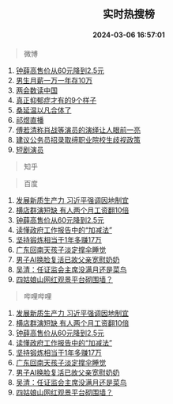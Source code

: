 <div align="center"><h2>实时热搜榜</h2><h4>2024-03-06 16:57:01</h4></div>

> 微博  

1. [钟薛高售价从60元降到2.5元](https://s.weibo.com/weibo?q=%23%E9%92%9F%E8%96%9B%E9%AB%98%E5%94%AE%E4%BB%B7%E4%BB%8E60%E5%85%83%E9%99%8D%E5%88%B02.5%E5%85%83%23&t=31&band_rank=1&Refer=top)<br />
2. [男生月薪一万一年存10万](https://s.weibo.com/weibo?q=%23%E7%94%B7%E7%94%9F%E6%9C%88%E8%96%AA%E4%B8%80%E4%B8%87%E4%B8%80%E5%B9%B4%E5%AD%9810%E4%B8%87%23&t=31&band_rank=2&Refer=top)<br />
3. [两会数读中国](https://s.weibo.com/weibo?q=%23%E4%B8%A4%E4%BC%9A%E6%95%B0%E8%AF%BB%E4%B8%AD%E5%9B%BD%23&t=31&band_rank=3&Refer=top)<br />
4. [真正抑郁症才有的9个样子](https://s.weibo.com/weibo?q=%E7%9C%9F%E6%AD%A3%E6%8A%91%E9%83%81%E7%97%87%E6%89%8D%E6%9C%89%E7%9A%849%E4%B8%AA%E6%A0%B7%E5%AD%90&t=31&band_rank=4&Refer=top)<br />
5. [桑延温以凡合体了](https://s.weibo.com/weibo?q=%23%E6%A1%91%E5%BB%B6%E6%B8%A9%E4%BB%A5%E5%87%A1%E5%90%88%E4%BD%93%E4%BA%86%23&t=31&band_rank=5&Refer=top)<br />
6. [祁煜直播](https://s.weibo.com/weibo?q=%E7%A5%81%E7%85%9C%E7%9B%B4%E6%92%AD&t=31&band_rank=6&Refer=top)<br />
7. [傅若清称肖战等演员的演绎让人眼前一亮](https://s.weibo.com/weibo?q=%23%E5%82%85%E8%8B%A5%E6%B8%85%E7%A7%B0%E8%82%96%E6%88%98%E7%AD%89%E6%BC%94%E5%91%98%E7%9A%84%E6%BC%94%E7%BB%8E%E8%AE%A9%E4%BA%BA%E7%9C%BC%E5%89%8D%E4%B8%80%E4%BA%AE%23&t=31&band_rank=7&Refer=top)<br />
8. [建议公务员招录取缔职业院校生歧视政策](https://s.weibo.com/weibo?q=%23%E5%BB%BA%E8%AE%AE%E5%85%AC%E5%8A%A1%E5%91%98%E6%8B%9B%E5%BD%95%E5%8F%96%E7%BC%94%E8%81%8C%E4%B8%9A%E9%99%A2%E6%A0%A1%E7%94%9F%E6%AD%A7%E8%A7%86%E6%94%BF%E7%AD%96%23&t=31&band_rank=8&Refer=top)<br />
9. [短剧演员](https://s.weibo.com/weibo?q=%E7%9F%AD%E5%89%A7%E6%BC%94%E5%91%98&t=31&band_rank=9&Refer=top)<br />

> 知乎  


> 百度  

1. [发展新质生产力 习近平强调因地制宜](https://www.baidu.com/s?wd=%E5%8F%91%E5%B1%95%E6%96%B0%E8%B4%A8%E7%94%9F%E4%BA%A7%E5%8A%9B+%E4%B9%A0%E8%BF%91%E5%B9%B3%E5%BC%BA%E8%B0%83%E5%9B%A0%E5%9C%B0%E5%88%B6%E5%AE%9C&sa=fyb_news&rsv_dl=fyb_news)<br />
2. [横店群演短缺 有人两个月工资翻10倍](https://www.baidu.com/s?wd=%E6%A8%AA%E5%BA%97%E7%BE%A4%E6%BC%94%E7%9F%AD%E7%BC%BA+%E6%9C%89%E4%BA%BA%E4%B8%A4%E4%B8%AA%E6%9C%88%E5%B7%A5%E8%B5%84%E7%BF%BB10%E5%80%8D&sa=fyb_news&rsv_dl=fyb_news)<br />
3. [钟薛高售价从60元降到2.5元](https://www.baidu.com/s?wd=%E9%92%9F%E8%96%9B%E9%AB%98%E5%94%AE%E4%BB%B7%E4%BB%8E60%E5%85%83%E9%99%8D%E5%88%B02.5%E5%85%83&sa=fyb_news&rsv_dl=fyb_news)<br />
4. [读懂政府工作报告中的“加减法”](https://www.baidu.com/s?wd=%E8%AF%BB%E6%87%82%E6%94%BF%E5%BA%9C%E5%B7%A5%E4%BD%9C%E6%8A%A5%E5%91%8A%E4%B8%AD%E7%9A%84%E2%80%9C%E5%8A%A0%E5%87%8F%E6%B3%95%E2%80%9D&sa=fyb_news&rsv_dl=fyb_news)<br />
5. [坚持锻炼相当于1年多赚17万](https://www.baidu.com/s?wd=%E5%9D%9A%E6%8C%81%E9%94%BB%E7%82%BC%E7%9B%B8%E5%BD%93%E4%BA%8E1%E5%B9%B4%E5%A4%9A%E8%B5%9A17%E4%B8%87&sa=fyb_news&rsv_dl=fyb_news)<br />
6. [广东回南天孩子淡定撑伞睡觉](https://www.baidu.com/s?wd=%E5%B9%BF%E4%B8%9C%E5%9B%9E%E5%8D%97%E5%A4%A9%E5%AD%A9%E5%AD%90%E6%B7%A1%E5%AE%9A%E6%92%91%E4%BC%9E%E7%9D%A1%E8%A7%89&sa=fyb_news&rsv_dl=fyb_news)<br />
7. [男子AI换脸复活已故父亲宽慰奶奶](https://www.baidu.com/s?wd=%E7%94%B7%E5%AD%90AI%E6%8D%A2%E8%84%B8%E5%A4%8D%E6%B4%BB%E5%B7%B2%E6%95%85%E7%88%B6%E4%BA%B2%E5%AE%BD%E6%85%B0%E5%A5%B6%E5%A5%B6&sa=fyb_news&rsv_dl=fyb_news)<br />
8. [吴清：任证监会主席没满月还是菜鸟](https://www.baidu.com/s?wd=%E5%90%B4%E6%B8%85%EF%BC%9A%E4%BB%BB%E8%AF%81%E7%9B%91%E4%BC%9A%E4%B8%BB%E5%B8%AD%E6%B2%A1%E6%BB%A1%E6%9C%88%E8%BF%98%E6%98%AF%E8%8F%9C%E9%B8%9F&sa=fyb_news&rsv_dl=fyb_news)<br />
9. [四姑娘山网红观景平台砌围墙？](https://www.baidu.com/s?wd=%E5%9B%9B%E5%A7%91%E5%A8%98%E5%B1%B1%E7%BD%91%E7%BA%A2%E8%A7%82%E6%99%AF%E5%B9%B3%E5%8F%B0%E7%A0%8C%E5%9B%B4%E5%A2%99%EF%BC%9F&sa=fyb_news&rsv_dl=fyb_news)<br />

> 哔哩哔哩  

1. [发展新质生产力 习近平强调因地制宜](https://www.baidu.com/s?wd=%E5%8F%91%E5%B1%95%E6%96%B0%E8%B4%A8%E7%94%9F%E4%BA%A7%E5%8A%9B+%E4%B9%A0%E8%BF%91%E5%B9%B3%E5%BC%BA%E8%B0%83%E5%9B%A0%E5%9C%B0%E5%88%B6%E5%AE%9C&sa=fyb_news&rsv_dl=fyb_news)<br />
2. [横店群演短缺 有人两个月工资翻10倍](https://www.baidu.com/s?wd=%E6%A8%AA%E5%BA%97%E7%BE%A4%E6%BC%94%E7%9F%AD%E7%BC%BA+%E6%9C%89%E4%BA%BA%E4%B8%A4%E4%B8%AA%E6%9C%88%E5%B7%A5%E8%B5%84%E7%BF%BB10%E5%80%8D&sa=fyb_news&rsv_dl=fyb_news)<br />
3. [钟薛高售价从60元降到2.5元](https://www.baidu.com/s?wd=%E9%92%9F%E8%96%9B%E9%AB%98%E5%94%AE%E4%BB%B7%E4%BB%8E60%E5%85%83%E9%99%8D%E5%88%B02.5%E5%85%83&sa=fyb_news&rsv_dl=fyb_news)<br />
4. [读懂政府工作报告中的“加减法”](https://www.baidu.com/s?wd=%E8%AF%BB%E6%87%82%E6%94%BF%E5%BA%9C%E5%B7%A5%E4%BD%9C%E6%8A%A5%E5%91%8A%E4%B8%AD%E7%9A%84%E2%80%9C%E5%8A%A0%E5%87%8F%E6%B3%95%E2%80%9D&sa=fyb_news&rsv_dl=fyb_news)<br />
5. [坚持锻炼相当于1年多赚17万](https://www.baidu.com/s?wd=%E5%9D%9A%E6%8C%81%E9%94%BB%E7%82%BC%E7%9B%B8%E5%BD%93%E4%BA%8E1%E5%B9%B4%E5%A4%9A%E8%B5%9A17%E4%B8%87&sa=fyb_news&rsv_dl=fyb_news)<br />
6. [广东回南天孩子淡定撑伞睡觉](https://www.baidu.com/s?wd=%E5%B9%BF%E4%B8%9C%E5%9B%9E%E5%8D%97%E5%A4%A9%E5%AD%A9%E5%AD%90%E6%B7%A1%E5%AE%9A%E6%92%91%E4%BC%9E%E7%9D%A1%E8%A7%89&sa=fyb_news&rsv_dl=fyb_news)<br />
7. [男子AI换脸复活已故父亲宽慰奶奶](https://www.baidu.com/s?wd=%E7%94%B7%E5%AD%90AI%E6%8D%A2%E8%84%B8%E5%A4%8D%E6%B4%BB%E5%B7%B2%E6%95%85%E7%88%B6%E4%BA%B2%E5%AE%BD%E6%85%B0%E5%A5%B6%E5%A5%B6&sa=fyb_news&rsv_dl=fyb_news)<br />
8. [吴清：任证监会主席没满月还是菜鸟](https://www.baidu.com/s?wd=%E5%90%B4%E6%B8%85%EF%BC%9A%E4%BB%BB%E8%AF%81%E7%9B%91%E4%BC%9A%E4%B8%BB%E5%B8%AD%E6%B2%A1%E6%BB%A1%E6%9C%88%E8%BF%98%E6%98%AF%E8%8F%9C%E9%B8%9F&sa=fyb_news&rsv_dl=fyb_news)<br />
9. [四姑娘山网红观景平台砌围墙？](https://www.baidu.com/s?wd=%E5%9B%9B%E5%A7%91%E5%A8%98%E5%B1%B1%E7%BD%91%E7%BA%A2%E8%A7%82%E6%99%AF%E5%B9%B3%E5%8F%B0%E7%A0%8C%E5%9B%B4%E5%A2%99%EF%BC%9F&sa=fyb_news&rsv_dl=fyb_news)<br />
